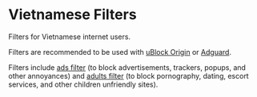 # Vietnamese Filters

Filters for Vietnamese internet users.

Filters are recommended to be used with [uBlock Origin](https://github.com/gorhill/uBlock) or [Adguard](https://github.com/AdguardTeam).

Filters include [ads filter]() (to block advertisements, trackers, popups, and other annoyances) and [adults filter]() (to block pornography, dating, escort services, and other children unfriendly sites).
